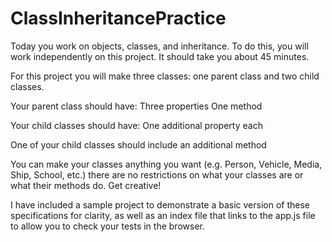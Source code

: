 # ClassInheritancePractice

Today you work on objects, classes, and inheritance.  To do this, you will work independently on this project.  It should take you about 45 minutes.

For this project you will make three classes: one parent class and two child classes.

Your parent class should have:
    Three properties
    One method

Your child classes should have:
    One additional property each

One of your child classes should include an additional method

You can make your classes anything you want (e.g. Person, Vehicle, Media, Ship, School, etc.) there are no restrictions on what your classes are or what their methods do.  Get creative!

I have included a sample project to demonstrate a basic version of these specifications for clarity, as well as an index file that links to the app.js file to allow you to check your tests in the browser.